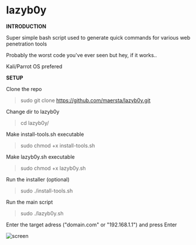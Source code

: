 # lazyb0y


**INTRODUCTION**


Super simple bash script used to generate quick commands for various web penetration tools

Probably the worst code you've ever seen but hey, if it works.. 

Kali/Parrot OS prefered



**SETUP**

Clone the repo

>sudo git clone https://github.com/maersta/lazyb0y.git

Change dir to lazyb0y

>cd lazyb0y/

Make install-tools.sh executable

>sudo chmod +x install-tools.sh

Make lazyb0y.sh executable

>sudo chmod +x lazyb0y.sh

Run the installer (optional)

>sudo ./install-tools.sh

Run the main script

>sudo ./lazyb0y.sh

Enter the target adress ("domain.com" or "192.168.1.1") and press Enter



![screen](https://user-images.githubusercontent.com/40675809/179372229-4919d976-f4a0-48ad-900b-bc08ba07398d.png)
